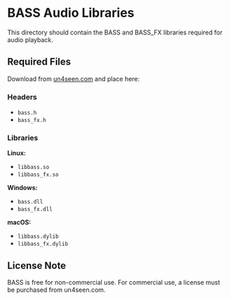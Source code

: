 # BASS Audio Libraries

This directory should contain the BASS and BASS_FX libraries required for audio playback.

## Required Files

Download from [un4seen.com](http://www.un4seen.com/) and place here:

### Headers
- `bass.h`
- `bass_fx.h`

### Libraries
**Linux:**
- `libbass.so`
- `libbass_fx.so`

**Windows:**
- `bass.dll`
- `bass_fx.dll`

**macOS:**
- `libbass.dylib`
- `libbass_fx.dylib`

## License Note
BASS is free for non-commercial use. For commercial use, a license must be purchased from un4seen.com.



